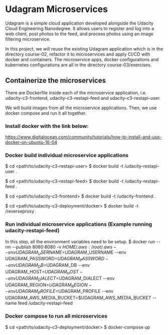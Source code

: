 # Udagram Microservices

Udagram is a simple cloud application developed alongside the Udacity Cloud Engineering Nanodegree. It allows users to register and log into a web client, post photos to the feed, and process photos using an image filtering microservice.

In this project, we will reuse the existing Udagram application which is in the directory course-02, refactor it to microservices and apply CI/CD with docker and containers. The microservice apps, docker configurations and kubernetes configurations are all in the directory course-03/exercises.

## Containerize the microservices

There are Dockerfile inside each of the microservice application, i.e. udacity-c3-frontend, udacity-c3-restapi-feed and udacity-c3-restapi-user. 

We will build images from all the microservice applications. Then, we use docker compose and run it all together. 

### Install docker with the link below:

https://www.digitalocean.com/community/tutorials/how-to-install-and-use-docker-on-ubuntu-16-04

### Docker build individual microservice applications

$ cd <path/to/udacity-c3-restapi-user>
$ docker build -t <YourDockerHubName>/udacity-restapi-user .

$ cd <path/to/udacity-c3-restapi-feed>
$ docker build -t <YourDockerHubName>/udacity-restapi-feed .

$ cd <path/to/udacity-c3-frontend>
$ docker build -t <YourDockerHubName>/udacity-frontend .

$ cd <path/to/udacity-c3-deployment/docker>
$ docker build -t <YourDockerHubName>/reverseproxy .

### Run individual microservice applications (Example running udacity-restapi-feed)

In this step, all the environment variables need to be setup.
$ docker run --rm --publish 8080:8080 -v $HOME/.aws:/root/.aws --env UDAGRAM_USERNAME=$UDAGRAM_USERNAME --env UDAGRAM_PASSWORD=$UDAGRAM_PASSWORD --env UDAGRAM_DB=$UDAGRAM_DB --env UDAGRAM_HOST=$UDAGRAM_HOST --env UDAGRAM_DIALECT=$UDAGRAM_DIALECT --env UDAGRAM_REGION=$UDAGRAM_REGION --env UDAGRAM_PROFILE=$UDAGRAM_PROFILE --env UDAGRAM_AWS_MEDIA_BUCKET=$UDAGRAM_AWS_MEDIA_BUCKET --name feed <YourDockerHubName>/udacity-restapi-feed

### Docker compose to run all microservices

$ cd <path/to/udacity-c3-deployment/docker>
$ docker-compose up




